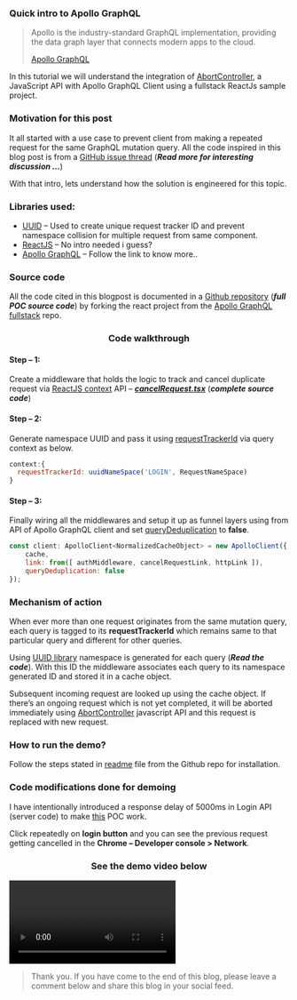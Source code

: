 ### Quick intro to Apollo GraphQL

> Apollo is the industry-standard GraphQL implementation, providing the data graph layer that connects modern apps to the cloud.
> <div class="quote-credit"><a target="_blank" href="https://www.apollographql.com/">Apollo GraphQL</a></div>


In this tutorial we will understand the integration of [AbortController](https://developer.mozilla.org/en-US/docs/Web/API/AbortController), a JavaScript API with Apollo GraphQL Client using a fullstack ReactJs sample project.

### Motivation for this post

It all started with a use case to prevent client from making a repeated request for the same GraphQL mutation query.
All the code inspired in this blog post is from a [GitHub issue thread](https://github.com/apollographql/apollo-feature-requests/issues/40) (***Read more for interesting discussion …***)

With that intro, lets understand how the solution is engineered for this topic.

### Libraries used:

- [UUID](https://www.npmjs.com/package/uuid) – Used to create unique request tracker ID and prevent namespace collision for multiple request from same component.
- [ReactJS](http://reactjs.org/) – No intro needed i guess?
- [Apollo GraphQL](https://www.apollographql.com/) – Follow the link to know more..


### Source code

All the code cited in this blogpost is documented in a [Github repository](https://github.com/nirus/fullstack-tutorial) (***full POC source code***) by forking the react project from the [Apollo GraphQL fullstack](https://github.com/apollographql/fullstack-tutorial) repo.

<div align="center" class="font-semibold"><h3>Code walkthrough</h3></div>

#### Step – 1:
Create a middleware that holds the logic to track and cancel duplicate request via [ReactJS context](https://reactjs.org/docs/context.html) API – [***cancelRequest.tsx***](https://github.com/nirus/fullstack-tutorial/blob/master/final/client/src/cancelRequest.ts) (***complete source code***)

#### Step – 2:
Generate namespace UUID and pass it using [requestTrackerId](https://github.com/nirus/fullstack-tutorial/blob/master/final/client/src/pages/login.tsx#L32) via query context as below.

```js
context:{ 
  requestTrackerId: uuidNameSpace('LOGIN', RequestNameSpace) 
}
```

#### Step – 3:
Finally wiring all the middlewares and setup it up as funnel layers using from API of Apollo GraphQL client and set [queryDeduplication](https://www.apollographql.com/docs/react/v2.5/advanced/network-layer/#query-deduplication) to **false**.

```js
const client: ApolloClient<NormalizedCacheObject> = new ApolloClient({
    cache,
    link: from([ authMiddleware, cancelRequestLink, httpLink ]),
    queryDeduplication: false
});
```

### Mechanism of action

When ever more than one request originates from the same mutation query, each query is tagged to its **requestTrackerId** which remains same to that particular query and different for other queries.

Using [UUID library](https://www.npmjs.com/package/uuid) namespace is generated for each query (***Read the code***). With this ID the middleware associates each query to its namespace generated ID and stored it in a cache object.

Subsequent incoming request are looked up using the cache object. If there’s an ongoing request which is not yet completed, it will be aborted immediately using [AbortController](https://developer.mozilla.org/en-US/docs/Web/API/AbortController) javascript API and this request is replaced with new request.

### How to run the demo?
Follow the steps stated in [readme](https://github.com/nirus/fullstack-tutorial/blob/master/README.md#installation) file from the Github repo for installation.

### Code modifications done for demoing
I have intentionally introduced a response delay of 5000ms in Login API (server code) to make [this](https://github.com/nirus/fullstack-tutorial) POC work.

Click repeatedly on **login button** and you can see the previous request getting cancelled in the **Chrome – Developer console > Network**.

<h3 align="center">See the demo video below</h3>
<video controls playsinline src="https://github.com/nirus/fullstack-tutorial/blob/master/apollo-request-cancel.mp4?raw=true"></video>

> Thank you. If you have come to the end of this blog, please leave a comment below and share this blog in your social feed.